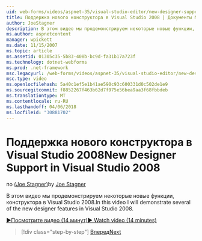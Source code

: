 ```yaml
---
uid: web-forms/videos/aspnet-35/visual-studio-editor/new-designer-support-in-visual-studio-2008
title: Поддержка нового конструктора в Visual Studio 2008 | Документы Microsoft
author: JoeStagner
description: В этом видео мы продемонстрируем некоторые новые функции, конструктора в Visual Studio 2008.
ms.author: aspnetcontent
manager: wpickett
ms.date: 11/15/2007
ms.topic: article
ms.assetid: 01305c35-5b83-408b-bc9d-fa31b17a723f
ms.technology: dotnet-webforms
ms.prod: .net-framework
msc.legacyurl: /web-forms/videos/aspnet-35/visual-studio-editor/new-designer-support-in-visual-studio-2008
msc.type: video
ms.openlocfilehash: 5a40c1ef5e1b41ae590c93c600331d0c502de1e9
ms.sourcegitcommit: f8852267f463b62d7f975e56bea9aa3f68fbbdeb
ms.translationtype: MT
ms.contentlocale: ru-RU
ms.lasthandoff: 04/06/2018
ms.locfileid: "30881702"
---
```

<a name="new-designer-support-in-visual-studio-2008"></a><span data-ttu-id="9c5e1-103">Поддержка нового конструктора в Visual Studio 2008</span><span class="sxs-lookup"><span data-stu-id="9c5e1-103">New Designer Support in Visual Studio 2008</span></span>
====================
<span data-ttu-id="9c5e1-104">по [(Joe Stagner)](https://github.com/JoeStagner)</span><span class="sxs-lookup"><span data-stu-id="9c5e1-104">by [Joe Stagner](https://github.com/JoeStagner)</span></span>

<span data-ttu-id="9c5e1-105">В этом видео мы продемонстрируем некоторые новые функции, конструктора в Visual Studio 2008.</span><span class="sxs-lookup"><span data-stu-id="9c5e1-105">In this video I will demonstrate several of the new designer features in Visual Studio 2008.</span></span>

[<span data-ttu-id="9c5e1-106">&#9654;Посмотрите видео (14 минут)</span><span class="sxs-lookup"><span data-stu-id="9c5e1-106">&#9654; Watch video (14 minutes)</span></span>](https://channel9.msdn.com/Blogs/ASP-NET-Site-Videos/new-designer-support-in-visual-studio-2008)

> [!div class="step-by-step"]
> [<span data-ttu-id="9c5e1-107">Вперед</span><span class="sxs-lookup"><span data-stu-id="9c5e1-107">Next</span></span>](javascript-intellisense-support-in-visual-studio-2008.md)
